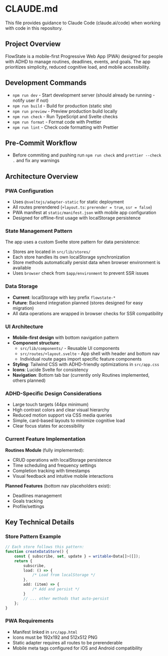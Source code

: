 # CLAUDE.md

This file provides guidance to Claude Code (claude.ai/code) when working with code in this repository.

## Project Overview

FlowState is a mobile-first Progressive Web App (PWA) designed for people with ADHD to manage routines, deadlines, events, and goals. The app prioritizes simplicity, reduced cognitive load, and mobile accessibility.

## Development Commands

- `npm run dev` - Start development server (should already be running - notify user if not)
- `npm run build` - Build for production (static site)
- `npm run preview` - Preview production build locally
- `npm run check` - Run TypeScript and Svelte checks
- `npm run format` - Format code with Prettier
- `npm run lint` - Check code formatting with Prettier

## Pre-Commit Workflow

- Before commiting and pushing run `npm run check` and `prettier --check .` and fix any warnings

## Architecture Overview

### PWA Configuration

- Uses `@sveltejs/adapter-static` for static deployment
- All routes prerendered (`+layout.ts`: `prerender = true`, `ssr = false`)
- PWA manifest at `static/manifest.json` with mobile app configuration
- Designed for offline-first usage with localStorage persistence

### State Management Pattern

The app uses a custom Svelte store pattern for data persistence:

- Stores are located in `src/lib/stores/`
- Each store handles its own localStorage synchronization
- Store methods automatically persist data when browser environment is available
- Uses `browser` check from `$app/environment` to prevent SSR issues

### Data Storage

- **Current**: localStorage with key prefix `flowstate-*`
- **Future**: Backend integration planned (stores designed for easy migration)
- All data operations are wrapped in browser checks for SSR compatibility

### UI Architecture

- **Mobile-first design** with bottom navigation pattern
- **Component structure**:
  - `src/lib/components/` - Reusable UI components
  - `src/routes/+layout.svelte` - App shell with header and bottom nav
  - Individual route pages import specific feature components
- **Styling**: Tailwind CSS with ADHD-friendly optimizations in `src/app.css`
- **Icons**: Lucide Svelte for consistency
- **Navigation**: Bottom tab bar (currently only Routines implemented, others planned)

### ADHD-Specific Design Considerations

- Large touch targets (44px minimum)
- High contrast colors and clear visual hierarchy
- Reduced motion support via CSS media queries
- Simple, card-based layouts to minimize cognitive load
- Clear focus states for accessibility

### Current Feature Implementation

**Routines Module** (fully implemented):

- CRUD operations with localStorage persistence
- Time scheduling and frequency settings
- Completion tracking with timestamps
- Visual feedback and intuitive mobile interactions

**Planned Features** (bottom nav placeholders exist):

- Deadlines management
- Goals tracking
- Profile/settings

## Key Technical Details

### Store Pattern Example

```typescript
// Each store follows this pattern:
function createDataStore() {
	const { subscribe, set, update } = writable<Data[]>([]);
	return {
		subscribe,
		load: () => {
			/* Load from localStorage */
		},
		add: (item) => {
			/* Add and persist */
		}
		// ... other methods that auto-persist
	};
}
```

### PWA Requirements

- Manifest linked in `src/app.html`
- Icons must be 192x192 and 512x512 PNG
- Static adapter requires all routes to be prerenderable
- Mobile meta tags configured for iOS and Android compatibility
